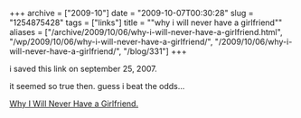 +++
archive = ["2009-10"]
date = "2009-10-07T00:30:28"
slug = "1254875428"
tags = ["links"]
title = "\"why i will never have a girlfriend\""
aliases = ["/archive/2009/10/06/why-i-will-never-have-a-girlfriend.html", "/wp/2009/10/06/why-i-will-never-have-a-girlfriend/", "/2009/10/06/why-i-will-never-have-a-girlfriend/", "/blog/331"]
+++

i saved this link on september 25, 2007.

it seemed so true then. guess i beat the odds...

[Why I Will Never Have a Girlfriend.][1]

[1]: http://en.nothingisreal.com/wiki/Why_I_Will_Never_Have_a_Girlfriend

